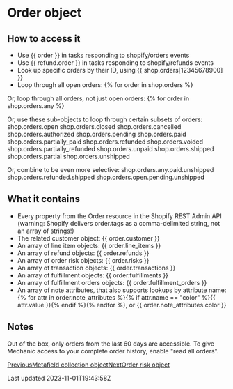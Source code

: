 # Order object

## How to access it

- Use {{ order }} in tasks responding to shopify/orders events
- Use {{ refund.order }} in tasks responding to shopify/refunds events
- Look up specific orders by their ID, using {{ shop.orders[12345678900] }}
- Loop through all open orders: {% for order in shop.orders %}

Or, loop through all orders, not just open orders: {% for order in shop.orders.any %}

Or, use these sub-objects to loop through certain subsets of orders: shop.orders.open shop.orders.closed shop.orders.cancelled shop.orders.authorized shop.orders.pending shop.orders.paid shop.orders.partially\_paid shop.orders.refunded shop.orders.voided shop.orders.partially\_refunded shop.orders.unpaid shop.orders.shipped shop.orders.partial shop.orders.unshipped

Or, combine to be even more selective: shop.orders.any.paid.unshipped shop.orders.refunded.shipped shop.orders.open.pending.unshipped

## What it contains

- Every property from the Order resource in the Shopify REST Admin API (warning: Shopify delivers order.tags as a comma-delimited string, not an array of strings!)
- The related customer object: {{ order.customer }}
- An array of line item objects: {{ order.line\_items }}
- An array of refund objects: {{ order.refunds }}
- An array of order risk objects: {{ order.risks }}
- An array of transaction objects: {{ order.transactions }}
- An array of fulfillment objects: {{ order.fulfillments }}
- An array of fulfillment orders objects: {{ order.fulfillment\_orders }}
- An array of note attributes, that also supports lookups by attribute name: {% for attr in order.note\_attributes %}{% if attr.name == "color" %}{{ attr.value }}{% endif %}{% endfor %}, or {{ order.note\_attributes.color }}

## Notes

Out of the box, only orders from the last 60 days are accessible. To give Mechanic access to your complete order history, enable "read all orders".

[PreviousMetafield collection object](/platform/liquid/objects/shopify/metafields/metafield-collection)[NextOrder risk object](/platform/liquid/objects/shopify/order-risk)

Last updated 2023-11-01T19:43:58Z